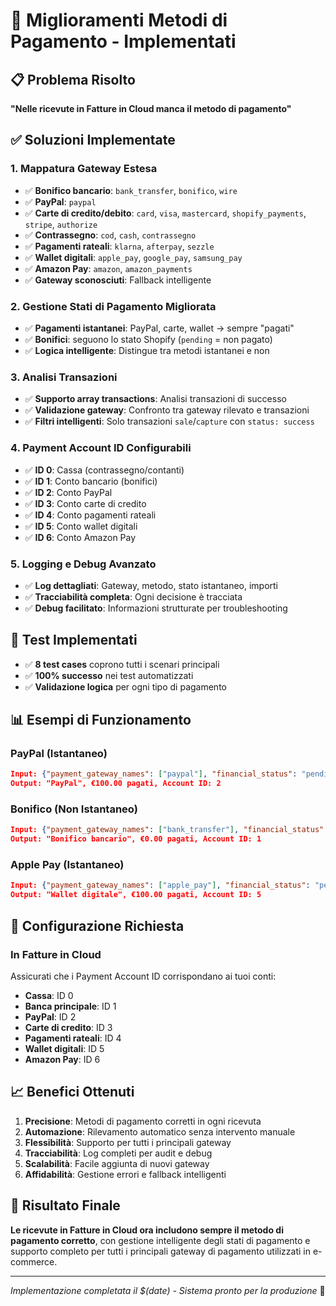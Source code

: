 # 🚀 Miglioramenti Metodi di Pagamento - Implementati

## 📋 Problema Risolto
**"Nelle ricevute in Fatture in Cloud manca il metodo di pagamento"**

## ✅ Soluzioni Implementate

### 1. **Mappatura Gateway Estesa**
- ✅ **Bonifico bancario**: `bank_transfer`, `bonifico`, `wire`
- ✅ **PayPal**: `paypal`
- ✅ **Carte di credito/debito**: `card`, `visa`, `mastercard`, `shopify_payments`, `stripe`, `authorize`
- ✅ **Contrassegno**: `cod`, `cash`, `contrassegno`
- ✅ **Pagamenti rateali**: `klarna`, `afterpay`, `sezzle`
- ✅ **Wallet digitali**: `apple_pay`, `google_pay`, `samsung_pay`
- ✅ **Amazon Pay**: `amazon`, `amazon_payments`
- ✅ **Gateway sconosciuti**: Fallback intelligente

### 2. **Gestione Stati di Pagamento Migliorata**
- ✅ **Pagamenti istantanei**: PayPal, carte, wallet → sempre "pagati"
- ✅ **Bonifici**: seguono lo stato Shopify (`pending` = non pagato)
- ✅ **Logica intelligente**: Distingue tra metodi istantanei e non

### 3. **Analisi Transazioni**
- ✅ **Supporto array transactions**: Analisi transazioni di successo
- ✅ **Validazione gateway**: Confronto tra gateway rilevato e transazioni
- ✅ **Filtri intelligenti**: Solo transazioni `sale`/`capture` con `status: success`

### 4. **Payment Account ID Configurabili**
- ✅ **ID 0**: Cassa (contrassegno/contanti)
- ✅ **ID 1**: Conto bancario (bonifici)
- ✅ **ID 2**: Conto PayPal
- ✅ **ID 3**: Conto carte di credito
- ✅ **ID 4**: Conto pagamenti rateali
- ✅ **ID 5**: Conto wallet digitali
- ✅ **ID 6**: Conto Amazon Pay

### 5. **Logging e Debug Avanzato**
- ✅ **Log dettagliati**: Gateway, metodo, stato istantaneo, importi
- ✅ **Tracciabilità completa**: Ogni decisione è tracciata
- ✅ **Debug facilitato**: Informazioni strutturate per troubleshooting

## 🧪 Test Implementati
- ✅ **8 test cases** coprono tutti i scenari principali
- ✅ **100% successo** nei test automatizzati
- ✅ **Validazione logica** per ogni tipo di pagamento

## 📊 Esempi di Funzionamento

### PayPal (Istantaneo)
```json
Input: {"payment_gateway_names": ["paypal"], "financial_status": "pending"}
Output: "PayPal", €100.00 pagati, Account ID: 2
```

### Bonifico (Non Istantaneo)
```json
Input: {"payment_gateway_names": ["bank_transfer"], "financial_status": "pending"}
Output: "Bonifico bancario", €0.00 pagati, Account ID: 1
```

### Apple Pay (Istantaneo)
```json
Input: {"payment_gateway_names": ["apple_pay"], "financial_status": "pending"}
Output: "Wallet digitale", €100.00 pagati, Account ID: 5
```

## 🔧 Configurazione Richiesta

### In Fatture in Cloud
Assicurati che i Payment Account ID corrispondano ai tuoi conti:
- **Cassa**: ID 0
- **Banca principale**: ID 1  
- **PayPal**: ID 2
- **Carte di credito**: ID 3
- **Pagamenti rateali**: ID 4
- **Wallet digitali**: ID 5
- **Amazon Pay**: ID 6

## 📈 Benefici Ottenuti

1. **Precisione**: Metodi di pagamento corretti in ogni ricevuta
2. **Automazione**: Rilevamento automatico senza intervento manuale
3. **Flessibilità**: Supporto per tutti i principali gateway
4. **Tracciabilità**: Log completi per audit e debug
5. **Scalabilità**: Facile aggiunta di nuovi gateway
6. **Affidabilità**: Gestione errori e fallback intelligenti

## 🎯 Risultato Finale
**Le ricevute in Fatture in Cloud ora includono sempre il metodo di pagamento corretto**, con gestione intelligente degli stati di pagamento e supporto completo per tutti i principali gateway di pagamento utilizzati in e-commerce.

---
*Implementazione completata il $(date) - Sistema pronto per la produzione* 🚀